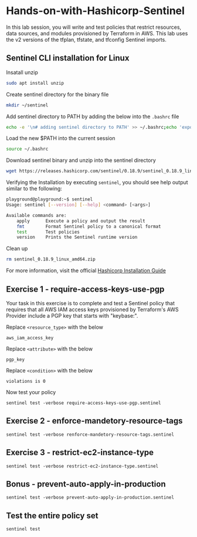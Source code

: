 # Hands-on-with-Hashicorp-Sentinel

In this lab session, you will write and test policies that restrict resources, data sources, and modules provisioned by Terraform in AWS. This lab uses the v2 versions of the tfplan, tfstate, and tfconfig Sentinel imports.

## Sentinel CLI installation for Linux 

Insatall unzip
```Bash
sudo apt install unzip
```

Create sentinel directory for the binary file
```Bash
mkdir ~/sentinel
```

Add sentinel directory to PATH by adding the below into the `.bashrc` file
```Bash
echo -e '\n# adding sentinel directory to PATH' >> ~/.bashrc;echo 'export PATH="$HOME/sentinel:$PATH"' >> ~/.bashrc
```

Load the new $PATH into the current session
```Bash
source ~/.bashrc
```

Download sentinel binary and unzip into the sentinel directory
```Bash
wget https://releases.hashicorp.com/sentinel/0.18.9/sentinel_0.18.9_linux_amd64.zip; unzip sentinel_0.18.9_linux_amd64.zip -d ~/sentinel;
```
Verifying the Installation by executing `sentinel`, you should see help output similar to the following:
```Bash
playground@playground:~$ sentinel
Usage: sentinel [--version] [--help] <command> [<args>]

Available commands are:
    apply      Execute a policy and output the result
    fmt        Format Sentinel policy to a canonical format
    test       Test policies
    version    Prints the Sentinel runtime version
```

Clean up
```Bash
rm sentinel_0.18.9_linux_amd64.zip
```

For more information, visit the official [Hashicorp Installation Guide](https://docs.hashicorp.com/sentinel/intro/getting-started/install)

## Exercise 1 - require-access-keys-use-pgp

Your task in this exercise is to complete and test a Sentinel policy that requires that all AWS IAM access keys provisioned by Terraform's AWS Provider include a PGP key that starts with "keybase:".

Replace `<resource_type>` with the below
```
aws_iam_access_key
```

Replace `<attribute>` with the below
```
pgp_key
```

Replace `<condition>` with the below
```
violations is 0
```

Now test your policy
```
sentinel test -verbose require-access-keys-use-pgp.sentinel
```

## Exercise 2 - enforce-mandetory-resource-tags

```
sentinel test -verbose renforce-mandetory-resource-tags.sentinel
```

## Exercise 3 - restrict-ec2-instance-type

```
sentinel test -verbose restrict-ec2-instance-type.sentinel
```

## Bonus - prevent-auto-apply-in-production

```
sentinel test -verbose prevent-auto-apply-in-production.sentinel
```

## Test the entire policy set

```
sentinel test
```